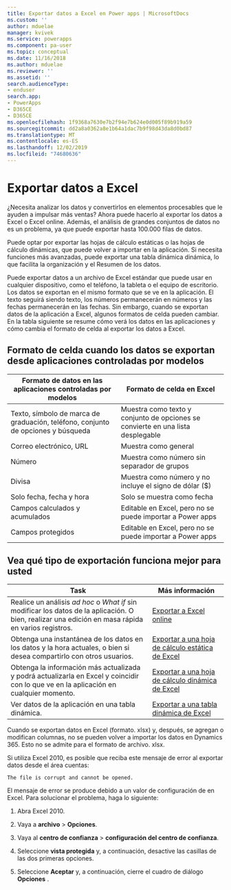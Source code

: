 ```yaml
---
title: Exportar datos a Excel en Power apps | MicrosoftDocs
ms.custom: ''
author: mduelae
manager: kvivek
ms.service: powerapps
ms.component: pa-user
ms.topic: conceptual
ms.date: 11/16/2018
ms.author: mduelae
ms.reviewer: ''
ms.assetid: ''
search.audienceType:
- enduser
search.app:
- PowerApps
- D365CE
- D365CE
ms.openlocfilehash: 1f9368a7630e7b2f94e7b624e0d005f89b919a59
ms.sourcegitcommit: dd2a8a0362a8e1b64a1dac7b9f98d43da8d0bd87
ms.translationtype: MT
ms.contentlocale: es-ES
ms.lasthandoff: 12/02/2019
ms.locfileid: "74680636"
---
```

# <a name="export-data-to-excel"></a>Exportar datos a Excel

¿Necesita analizar los datos y convertirlos en elementos procesables que le ayuden a impulsar más ventas? Ahora puede hacerlo al exportar los datos a Excel o Excel online. Además, el análisis de grandes conjuntos de datos no es un problema, ya que puede exportar hasta 100.000 filas de datos.
  
Puede optar por exportar las hojas de cálculo estáticas o las hojas de cálculo dinámicas, que puede volver a importar en la aplicación. Si necesita funciones más avanzadas, puede exportar una tabla dinámica dinámica, lo que facilita la organización y el Resumen de los datos.  
  
Puede exportar datos a un archivo de Excel estándar que puede usar en cualquier dispositivo, como el teléfono, la tableta o el equipo de escritorio. Los datos se exportan en el mismo formato que se ve en la aplicación. El texto seguirá siendo texto, los números permanecerán en números y las fechas permanecerán en las fechas. Sin embargo, cuando se exportan datos de la aplicación a Excel, algunos formatos de celda pueden cambiar. En la tabla siguiente se resume cómo verá los datos en las aplicaciones y cómo cambia el formato de celda al exportar los datos a Excel.  
  
## <a name="cell-format-when-data-is-exported-from-model-driven-apps"></a>Formato de celda cuando los datos se exportan desde aplicaciones controladas por modelos
  
| Formato de datos en las aplicaciones controladas por modelos |                                            Formato de celda en Excel                                             |
|----------------------------------------------------------------------------|-----------------------------------------------------------------------------------------------------------------------------------------------------------------|
|            Texto, símbolo de marca de graduación, teléfono, conjunto de opciones y búsqueda            |                                                       Muestra como texto y conjunto de opciones se convierte en una lista desplegable                                                       |
|                                 Correo electrónico, URL                                 |                                                                        Muestra como general                                                                         |
|                                   Número                                   |                                                             Muestra como número sin separador de grupos                                                             |
|                                  Divisa                                  |                                                         Muestra como número y no incluye el signo de dólar ($)                                                         |
|                          Solo fecha, fecha y hora                          |                                                                       Solo se muestra como fecha                                                                        |
|                       Campos calculados y acumulados                        | Editable en Excel, pero no se puede importar a Power apps |
|                               Campos protegidos                               | Editable en Excel, pero no se puede importar a Power apps |
  
## <a name="see-which-type-of-export-works-best-for-you"></a>Vea qué tipo de exportación funciona mejor para usted  
  
|                                                                                                               Task                                                                                                                |                                              Más información                                               |
|-----------------------------------------------------------------------------------------------------------------------------------------------------------------------------------------------------------------------------------|-------------------------------------------------------------------------------------------------------|
|   Realice un análisis *ad hoc* o *What if* sin modificar los datos de la aplicación. O bien, realizar una edición en masa rápida en varios registros.   | [Exportar a Excel online](export-to-excel-online.md) |
|                                                                   Obtenga una instantánea de los datos en los datos y la hora actuales, o bien si desea compartirlo con otros usuarios.                                                                    |           [Exportar a una hoja de cálculo estática de Excel](export-excel-static-worksheet.md)           |
| Obtenga la información más actualizada y podrá actualizarla en Excel y coincidir con lo que ve en la aplicación en cualquier momento. |          [Exportar a una hoja de cálculo dinámica de Excel](export-excel-dynamic-worksheet.md)          |
|                                                                      Ver datos de la aplicación en una tabla dinámica.                                                                      |                 [Exportar a una tabla dinámica de Excel](export-excel-pivottable.md)                 |



Cuando se exportan datos en Excel (formato. xlsx) y, después, se agregan o modifican columnas, no se pueden volver a importar los datos en Dynamics 365. Esto no se admite para el formato de archivo. xlsx.  
  
Si utiliza Excel 2010, es posible que reciba este mensaje de error al exportar datos desde el área cuentas: 
 
`The file is corrupt and cannot be opened.`  
  
El mensaje de error se produce debido a un valor de configuración de en Excel. Para solucionar el problema, haga lo siguiente:  
  
1. Abra Excel 2010.  
  
2. Vaya a **archivo** > **Opciones**.  
  
3. Vaya al **centro de confianza** > **configuración del centro de confianza**.  
  
4. Seleccione **vista protegida** y, a continuación, desactive las casillas de las dos primeras opciones.  
  
5. Seleccione **Aceptar** y, a continuación, cierre el cuadro de diálogo **Opciones** .  
  

